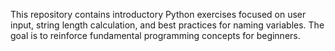 This repository contains introductory Python exercises focused on user input, string length calculation, and best practices for naming variables.
The goal is to reinforce fundamental programming concepts for beginners.

